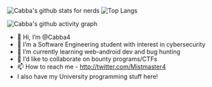 
<img align="top" src="https://github-readme-stats.vercel.app/api?username=cabba4&show_icons=true&theme=radical" alt="Cabba's github stats for nerds" /> <img align="top" src="https://github-readme-stats.vercel.app/api/top-langs/?username=cabba4&layout=compact" alt="Top Langs" />

![Cabba's github activity graph](https://activity-graph.herokuapp.com/graph?username=cabba4&theme=react-dark)

- 👋 Hi, I’m @Cabba4
- 👀 I’m a Software Engineering student with interest in cybersecurity
- 🌱 I’m currently learning web-android dev and bug hunting  
- 💞️ I’d like to collaborate on bounty programs/CTFs
- 📫 How to reach me - http://twitter.com/Mistmaster4
- I also have my University programming stuff here!

<!---
Cabba4/Cabba4 is a ✨ special ✨ repository because its `README.md` (this file) appears on your GitHub profile.
You can click the Preview link to take a look at your changes.
[![Cabba's stats for nerds](https://github-readme-stats.vercel.app/api?username=cabba4)](https://github.com/anuraghazra/github-readme-stats)
--->
